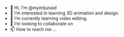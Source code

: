 - 👋 Hi, I’m @myintjunaid
- 👀 I’m interested in learning 3D animation and design.
- 🌱 I’m currently learning video editing.
- 💞️ I’m looking to collaborate on 
- 📫 How to reach me ...

<!---
myintjunaid/myintjunaid is a ✨ special ✨ repository because its `README.md` (this file) appears on your GitHub profile.
You can click the Preview link to take a look at your changes.
--->
